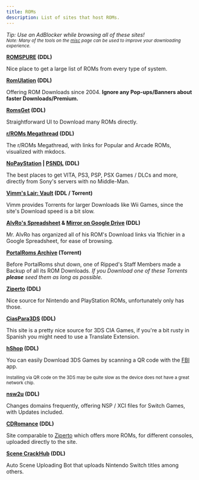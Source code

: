 ```yaml
---
title: ROMs
description: List of sites that host ROMs.
---
```


*Tip: Use an AdBlocker while browsing all of these sites!*  
<sub>*Note: Many of the tools on the [misc](https://ripped.guide/Utilities/misc/) page can be used to improve your downloading experience.*</sub>

**[ROMSPURE](https://romspure.cc/roms) (DDL)**

Nice place to get a large list of ROMs from every type of system.

**[RomUlation](https://www.romulation.org/) (DDL)**  

Offering ROM Downloads since 2004. **Ignore any Pop-ups/Banners about faster Downloads/Premium.**

**[RomsGet](https://romsget.io/) (DDL)**  

Straightforward UI to Download many ROMs directly.

**[r/ROMs Megathread](https://r-roms.github.io/) (DDL)**

The r/ROMs Megathread, with links for Popular and Arcade ROMs, visualized with mkdocs.

**[NoPayStation](https://nopaystation.com/) | [PSNDL](https://psndl.net/) (DDL)**

 The best places to get VITA, PS3, PSP, PSX Games / DLCs and more, directly from Sony's servers with no Middle-Man.

**[Vimm's Lair: Vault](https://vimm.net/vault/) (DDL / Torrent)**

Vimm provides Torrents for larger Downloads like Wii Games, since the site's Download speed is a bit slow.

**[AlvRo's Spreadsheet](https://docs.google.com/spreadsheets/d/19tAZ1KNEUZ58e-4kPJGh947alDb1oyrNpzcnCLk7DEE/pubhtml) & [Mirror on Google Drive](https://drive.google.com/drive/folders/1tnUrpX5X0dTite9_m6e0T4003T_NGhWe) (DDL)**

Mr. AlvRo has organized all of his ROM's Download links via 1fichier in a Google Spreadsheet, for ease of browsing.

**[PortalRoms Archive](https://krakenfiles.com/view/ti6w9uifUv/file.html) (Torrent)**

Before PortalRoms shut down, one of Ripped's Staff Members made a Backup of all its ROM Downloads.
*If you Download one of these Torrents **please** seed them as long as possible.*

**[Ziperto](https://www.ziperto.com) (DDL)**

Nice source for Nintendo and PlayStation ROMs, unfortunately only has those.

**[CiasPara3DS](https://ciaspara3ds.blogspot.com/) (DDL)**

This site is a pretty nice source for 3DS CIA Games, if you're a bit rusty in Spanish you might need to use a Translate Extension.

**[hShop](https://hshop.erista.me/) (DDL)**

You can easily Download 3DS Games by scanning a QR code with the [FBI](https://gbatemp.net/threads/release-fbi-open-source-cia-installer.386433/) app.

<sub>Installing via QR code on the 3DS may be quite slow as the device does not have a great network chip.</sub>

**[nsw2u](https://nsw2u.xyz/) (DDL)**

Changes domains frequently, offering NSP / XCI files for Switch Games, with Updates included.

**[CDRomance](https://cdromance.com/) (DDL)**

Site comparable to [Ziperto](https://ziperto.com) which offers more ROMs, for different consoles, uploaded directly to the site.

**[Scene CrackHub](http://scene.crackhub.site/) (DDL)**

Auto Scene Uploading Bot that uploads Nintendo Switch titles among others.
